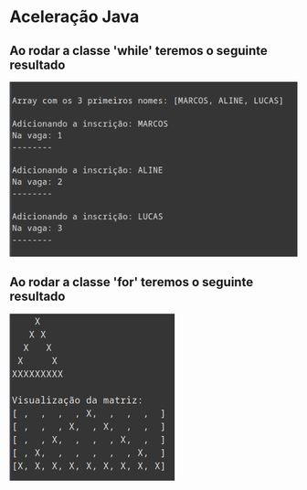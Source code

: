 # Aceleração Java

## Ao rodar a classe 'while' teremos o seguinte resultado
![while output](images/class_while.png)

## Ao rodar a classe 'for' teremos o seguinte resultado
![for output](images/class_for.png)
